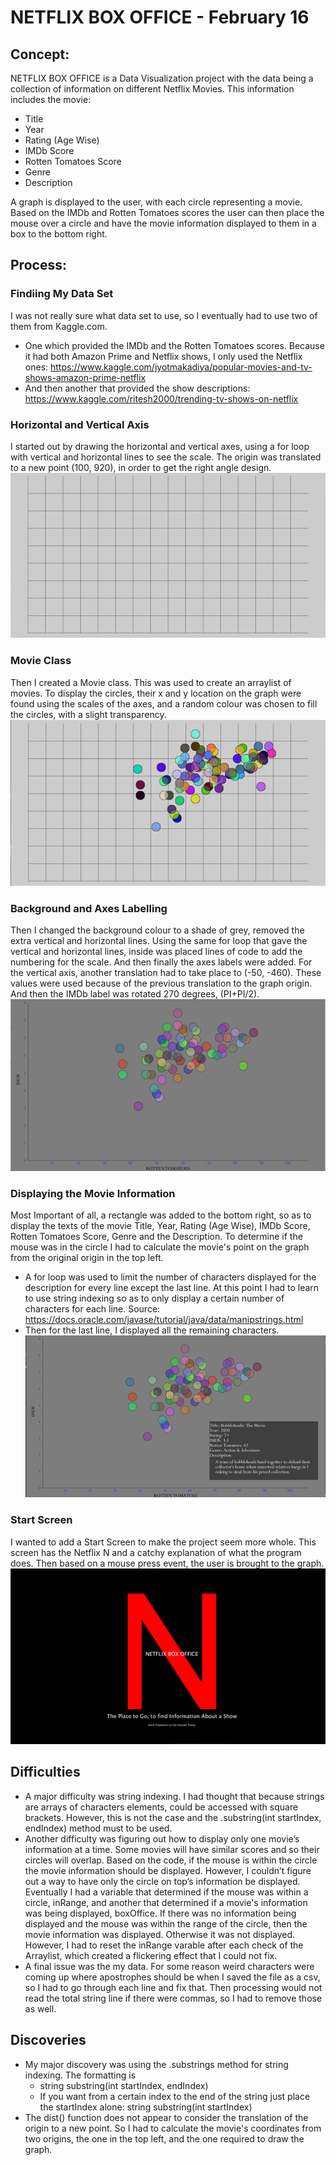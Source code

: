 # NETFLIX BOX OFFICE - February 16
## Concept: 
NETFLIX BOX OFFICE is a Data Visualization project with the data being a collection of information on different Netflix Movies. This information includes the movie:
- Title
- Year
- Rating (Age Wise)
- IMDb Score
- Rotten Tomatoes Score
- Genre
- Description

A graph is displayed to the user, with each circle representing a movie. Based on the IMDb and Rotten Tomatoes scores the user can then place the mouse over a circle and have the movie information displayed to them in a box to the bottom right. 

## Process:
### Findiing My Data Set
I was not really sure what data set to use, so I eventually had to use two of them from Kaggle.com.
- One which provided the IMDb and the Rotten Tomatoes scores. Because it had both Amazon Prime and Netflix shows, I only used the Netflix ones: https://www.kaggle.com/jyotmakadiya/popular-movies-and-tv-shows-amazon-prime-netflix 
- And then another that provided the show descriptions: https://www.kaggle.com/ritesh2000/trending-tv-shows-on-netflix 
### Horizontal and Vertical Axis 
I started out by drawing the horizontal and vertical axes, using a for loop with vertical and horizontal lines to see the scale. 
The origin was translated to a new point (100, 920), in order to get the right angle design.
![](images/axes.png)

### Movie Class
Then I created a Movie class. This was used to create an arraylist of movies. To display the circles, their x and y location on the graph were found using the scales of the axes, and a random colour was chosen to fill the circles, with a slight transparency. 
![](images/movieClass.png)

### Background and Axes Labelling
Then I changed the background colour to a shade of grey, removed the extra vertical and horizontal lines. Using the same for loop that gave the vertical and horizontal lines, inside was placed lines of code to add the numbering for the scale. And then finally the axes labels were added. For the vertical axis, another translation had to take place to (-50, -460). These values were used because of the previous translation to the graph origin. And then the IMDb label was rotated 270 degrees, (PI+PI/2). 
![](images/background.png)

### Displaying the Movie Information
Most Important of all, a rectangle was added to the bottom right, so as to display the texts of the movie Title, Year, Rating (Age Wise), IMDb Score, 
Rotten Tomatoes Score, Genre and the Description. To determine if the mouse was in the circle I had to calculate the movie's point on the graph from the original origin in the top left. 
- A for loop was used to limit the number of characters displayed for the description for every line except the last line. At this point I had to learn to use string indexing so as to only display a certain number of characters for each line. 
Source: https://docs.oracle.com/javase/tutorial/java/data/manipstrings.html
- Then for the last line, I displayed all the remaining characters.
![](images/movieInfo.png)

### Start Screen
I wanted to add a Start Screen to make the project seem more whole. This screen has the Netflix N and a catchy explanation of what the program does. 
Then based on a mouse press event, the user is brought to the graph. 
![](images/coverScreen.png)

## Difficulties
- A major difficulty was string indexing. I had thought that because strings are arrays of characters elements, could be accessed with square brackets. 
However, this is not the case and the .substring(int startIndex, endIndex) method must to be used.
- Another difficulty was figuring out how to display only one movie’s information at a time. Some movies will have similar scores and so their circles will overlap. 
Based on the code, if the mouse is within the circle the movie information should be displayed. However, I couldn’t figure out a way to have only the circle on 
top’s information be displayed. Eventually I had a variable that determined if the mouse was within a circle, inRange, and another that determined if a movie's information was being displayed, boxOffice. If there was no information being displayed and the mouse was within the range of the circle, then the movie information was displayed. Otherwise it was not displayed. However, I had to reset the inRange varable after each check of the Arraylist, which created a flickering effect that I could not fix.
- A final issue was the my data. For some reason weird characters were coming up where apostrophes should be when I saved the file as a csv, so I had to go through each line and fix that. Then processing would not read the total string line if there were commas, so I had to remove those as well. 


## Discoveries
- My major discovery was using the .substrings method for string indexing. The formatting is
  - string substring(int startIndex, endIndex)
  - If you want from a certain index to the end of the string just place the startIndex alone: string substring(int startIndex) 
- The dist() function does not appear to consider the translation of the origin to a new point. So I had to calculate the movie's coordinates from two origins, the one in the top left, and the one required to draw the graph.



